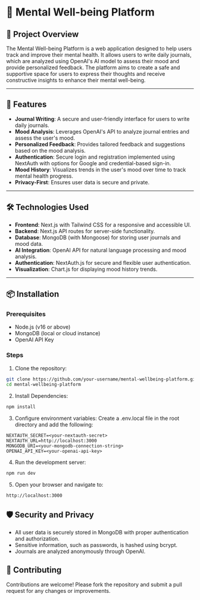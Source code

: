 # 🌟 Mental Well-being Platform

## 📝 Project Overview
The Mental Well-being Platform is a web application designed to help users track and improve their mental health. It allows users to write daily journals, which are analyzed using OpenAI's AI model to assess their mood and provide personalized feedback. The platform aims to create a safe and supportive space for users to express their thoughts and receive constructive insights to enhance their mental well-being.

---

## 🚀 Features
- **Journal Writing**: A secure and user-friendly interface for users to write daily journals.
- **Mood Analysis**: Leverages OpenAI's API to analyze journal entries and assess the user's mood.
- **Personalized Feedback**: Provides tailored feedback and suggestions based on the mood analysis.
- **Authentication**: Secure login and registration implemented using NextAuth with options for Google and credential-based sign-in.
- **Mood History**: Visualizes trends in the user's mood over time to track mental health progress.
- **Privacy-First**: Ensures user data is secure and private.

---

## 🛠️ Technologies Used
- **Frontend**: Next.js with Tailwind CSS for a responsive and accessible UI.
- **Backend**: Next.js API routes for server-side functionality.
- **Database**: MongoDB (with Mongoose) for storing user journals and mood data.
- **AI Integration**: OpenAI API for natural language processing and mood analysis.
- **Authentication**: NextAuth.js for secure and flexible user authentication.
- **Visualization**: Chart.js for displaying mood history trends.

---

## 📦 Installation

### Prerequisites
- Node.js (v16 or above)
- MongoDB (local or cloud instance)
- OpenAI API Key

### Steps
1. Clone the repository:
 ```bash
 git clone https://github.com/your-username/mental-wellbeing-platform.git
 cd mental-wellbeing-platform
 ```
2. Install Dependencies:
 ```bash
 npm install
 ```
3. Configure environment variables: Create a .env.local file in the root directory and add the following:
 ```env
 NEXTAUTH_SECRET=<your-nextauth-secret>
 NEXTAUTH_URL=http://localhost:3000
 MONGODB_URI=<your-mongodb-connection-string>
 OPENAI_API_KEY=<your-openai-api-key>
 ```
4. Run the development server:
 ```bash
 npm run dev
 ```
5. Open your browser and navigate to:
 ```bash
 http://localhost:3000
 ```

## 🛡️ Security and Privacy
 - All user data is securely stored in MongoDB with proper authentication and
    authorization.
 - Sensitive information, such as passwords, is hashed using bcrypt.
 - Journals are analyzed anonymously through OpenAI.

## 🤝 Contributing
Contributions are welcome! Please fork the repository and submit a pull request for any changes or improvements.